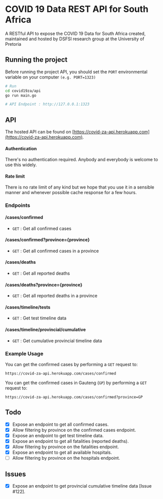 # COVID 19 Data REST API for South Africa
A RESTful API to expose the COVID 19 Data for South Africa created, maintained and hosted by DSFSI research group at the University of Pretoria

## Running the project

Before running the project API, you should set the `PORT` environmental variable on your computer `(e.g. PORT=1323)`

```bash
# Run
cd covid19za/api
go run main.go

# API Endpoint : http://127.0.0.1:1323
```

## API

The hosted API can be found on [https://covid-za-api.herokuapp.com](https://covid-za-api.herokuapp.com).

#### Authentication

There's no authentication required. Anybody and everybody is welcome to use this widely.

#### Rate limit

There is no rate limit of any kind but we hope that you use it in a sensible manner and whenever possible cache response for a few hours.


### Endpoints

#### /cases/confirmed
* `GET` : Get all confirmed cases

#### /cases/confirmed?province={province}
* `GET` : Get all confirmed cases in a province

#### /cases/deaths
* `GET` : Get all reported deaths

#### /cases/deaths?province={province}
* `GET` : Get all reported deaths in a province

#### /cases/timeline/tests
* `GET` : Get test timeline data 

#### /cases/timeline/provincial/cumulative
* `GET` : Get cumulative provincial timeline data

### Example Usage

You can get the confirmed cases by performing a `GET` request to:

```
https://covid-za-api.herokuapp.com/cases/confirmed
```

You can get the confirmed cases in Gauteng (`GP`) by performing a `GET` request to:

```
https://covid-za-api.herokuapp.com/cases/confirmed?province=GP
```

## Todo

- [x] Expose an endpoint to get all confirmed cases.
- [x] Allow filtering by province on the confirmed cases endpoint.
- [x] Expose an endpoint to get test timeline data.
- [x] Expose an endpoint to get all fatalities (reported deaths).
- [x] Allow filtering by province on the fatalities endpoint.
- [X] Expose an endpoint to get all available hospitals.
- [ ] Allow filtering by province on the hospitals endpoint.

## Issues

- [x] Expose an endpoint to get provincial cumulative timeline data [Issue #122].

